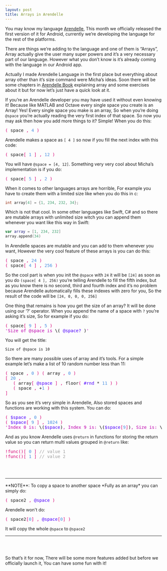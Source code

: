 ```yaml
---
layout: post
title: Arrays in Arendelle
---
```


You may know my language [Arendelle](http://web.arendelle.org), This month we officially released the first version of it for Android, currently we’re developing the language for the rest of the platforms. 

There are things we’re adding to the language and one of them is “Arrays”, Array actually give the user many super powers and it’s a very necessary part of our language. However what you don’t know is it’s already coming with the language in our Android app. 

Actually I made Arendelle Language in the first place but everything about array other than it’s size command were Micha’s ideas. Soon there will be some chapters in [Arendelle Book](http://web.arendelle.org/book/) explaining array and some exercises about it but for now let’s just have a quick look at it.

If you’re an Arendelle developer you may have used it without even knowing it! Because like MATLAB and Octave every single space you create is an Array! Yes! Every single space you make is an array, So when you’re doing `@space` you’re actually reading the very first index of that space. So now you may ask then how you add more things to it? Simple! When you do this:



<!-- CLIFF HIGHLIGHTER 0.03 DEV GENERATED CODE BLOCK-->

<pre style="font-family: Menlo, Monaco, 'Courier 10 Pitch', Monospace;">
<span style="color:#D60073">(</span>&nbsp;space&nbsp;<span style="color:#D60073">,</span>&nbsp;<span style="color:#4A90E2">4</span>&nbsp;<span style="color:#D60073">)</span></pre>

<!-- CLIFF HIGHLIGHTER 0.03 DEV GENERATED CODE BLOCK-->



Arendelle makes a space as `[ 4 ]` so now if you fill the next index with this code:

<!-- CLIFF HIGHLIGHTER 0.03 DEV GENERATED CODE BLOCK-->

<pre style="font-family: Menlo, Monaco, 'Courier 10 Pitch', Monospace;">
<span style="color:#D60073">(</span>&nbsp;space<span style="color:#D60073">[</span>&nbsp;<span style="color:#4A90E2">1</span>&nbsp;<span style="color:#D60073">]</span>&nbsp;<span style="color:#D60073">,</span>&nbsp;<span style="color:#4A90E2">12</span>&nbsp;<span style="color:#D60073">)</span></pre>

<!-- CLIFF HIGHLIGHTER 0.03 DEV GENERATED CODE BLOCK-->

You will have `@space = [4, 12]`. Something very very cool about Micha’s implementation is if you do: 

<!-- CLIFF HIGHLIGHTER 0.03 DEV GENERATED CODE BLOCK-->

<pre style="font-family: Menlo, Monaco, 'Courier 10 Pitch', Monospace;">
<span style="color:#D60073">(</span>&nbsp;space<span style="color:#D60073">[</span>&nbsp;<span style="color:#4A90E2">5</span>&nbsp;<span style="color:#D60073">]</span>&nbsp;<span style="color:#D60073">,</span>&nbsp;<span style="color:#4A90E2">2</span>&nbsp;<span style="color:#D60073">)</span></pre>

<!-- CLIFF HIGHLIGHTER 0.03 DEV GENERATED CODE BLOCK-->

When it comes to other languages arrays are horrible, For example you have to create them with a limited size like when you do this in c:


```c
int array[4] = {1, 234, 232, 34};
```


Which is not that cool. In some other languages like Swift, C# and so there are mutable arrays with unlimited size witch you can append them whenever you want like this way in Swift:


```Swift
var array = [1, 234, 232]
array.append(34)
```


In Arendelle spaces are mutable and you can add to them whenever you want, However the very cool feature of these arrays is you can do this:

<!-- CLIFF HIGHLIGHTER 0.03 DEV GENERATED CODE BLOCK-->

<pre style="font-family: Menlo, Monaco, 'Courier 10 Pitch', Monospace;">
<span style="color:#D60073">(</span>&nbsp;space&nbsp;<span style="color:#D60073">,</span>&nbsp;<span style="color:#4A90E2">24</span>&nbsp;<span style="color:#D60073">)</span><br><span style="color:#D60073">(</span>&nbsp;space<span style="color:#D60073">[</span>&nbsp;<span style="color:#4A90E2">4</span>&nbsp;<span style="color:#D60073">]</span>&nbsp;<span style="color:#D60073">,</span>&nbsp;<span style="color:#4A90E2">256</span>&nbsp;<span style="color:#D60073">)</span></pre>

<!-- CLIFF HIGHLIGHTER 0.03 DEV GENERATED CODE BLOCK-->

So the cool part is when you init the `@space` with `24` it will be `[24]` as soon as you do `(space[ 4 ], 256)` you’re telling Arendelle to fill the fifth index, but as you know there is no second, third and fourth index and it’s no problem because Arendelle automatically fills these indexes with zero for you, So the result of the code will be `[24, 0, 0, 0, 256]`

One thing that remains is how you get the size of an array? It will be done using our ‘?’ operator. When you append the name of a space with `?` you’re asking it’s size, So for example if you do:

<!-- CLIFF HIGHLIGHTER 0.03 DEV GENERATED CODE BLOCK-->

<pre style="font-family: Menlo, Monaco, 'Courier 10 Pitch', Monospace;">
<span style="color:#D60073">(</span>&nbsp;space<span style="color:#D60073">[</span>&nbsp;<span style="color:#4A90E2">9</span>&nbsp;<span style="color:#D60073">]</span>&nbsp;<span style="color:#D60073">,</span>&nbsp;<span style="color:#4A90E2">5</span>&nbsp;<span style="color:#D60073">)</span><br><span style="color:#BD00AD">'Size of @space is </span><span style="color:#000000">\(</span>&nbsp;<span style="color:#4E00FC">@space?</span>&nbsp;<span style="color:#000000">)</span><span style="color:#BD00AD">'</span></pre>

<!-- CLIFF HIGHLIGHTER 0.03 DEV GENERATED CODE BLOCK-->

You will get the title:

```
Size of @space is 10
```

So there are many possible uses of array and it’s tools. For a simple example let’s make a list of 10 random number less than 11:

<!-- CLIFF HIGHLIGHTER 0.03 DEV GENERATED CODE BLOCK-->

<pre style="font-family: Menlo, Monaco, 'Courier 10 Pitch', Monospace;">
<span style="color:#D60073">(</span>&nbsp;space&nbsp;<span style="color:#D60073">,</span>&nbsp;<span style="color:#4A90E2">0</span>&nbsp;<span style="color:#D60073">)</span>&nbsp;<span style="color:#D60073">(</span>&nbsp;array&nbsp;<span style="color:#D60073">,</span>&nbsp;<span style="color:#4A90E2">0</span>&nbsp;<span style="color:#D60073">)</span><br><span style="color:#D60073">[</span>&nbsp;<span style="color:#4A90E2">20</span>&nbsp;<span style="color:#D60073">,</span><br>&nbsp;&nbsp;&nbsp;<span style="color:#D60073">(</span>&nbsp;array<span style="color:#D60073">[</span>&nbsp;<span style="color:#4E00FC">@space</span>&nbsp;<span style="color:#D60073">]</span>&nbsp;<span style="color:#D60073">,</span>&nbsp;floor<span style="color:#D60073">(</span>&nbsp;<span style="color:#4E00FC">#rnd</span>&nbsp;*&nbsp;<span style="color:#4A90E2">11</span>&nbsp;<span style="color:#D60073">)</span>&nbsp;<span style="color:#D60073">)</span><br>&nbsp;&nbsp;&nbsp;<span style="color:#D60073">(</span>&nbsp;space&nbsp;<span style="color:#D60073">,</span>&nbsp;+<span style="color:#4A90E2">1</span>&nbsp;<span style="color:#D60073">)</span><br><span style="color:#D60073">]</span></pre>

<!-- CLIFF HIGHLIGHTER 0.03 DEV GENERATED CODE BLOCK-->

So as you see it’s very simple in Arendelle, Also stored spaces and functions are working with this system. You can do:

<!-- CLIFF HIGHLIGHTER 0.03 DEV GENERATED CODE BLOCK-->

<pre style="font-family: Menlo, Monaco, 'Courier 10 Pitch', Monospace;">
<span style="color:#D60073">(</span>&nbsp;<span style="color:#4E00FC">$space</span>&nbsp;<span style="color:#D60073">,</span>&nbsp;<span style="color:#4A90E2">0</span>&nbsp;<span style="color:#D60073">)</span><br><span style="color:#D60073">(</span>&nbsp;<span style="color:#4E00FC">$space</span><span style="color:#D60073">[</span>&nbsp;<span style="color:#4A90E2">9</span>&nbsp;<span style="color:#D60073">]</span>&nbsp;<span style="color:#D60073">,</span>&nbsp;<span style="color:#4A90E2">1024</span>&nbsp;<span style="color:#D60073">)</span><br><span style="color:#BD00AD">'Index 0 is: </span><span style="color:#000000">\(</span><span style="color:#4E00FC">$space</span><span style="color:#000000">)</span><span style="color:#BD00AD">, Index 9 is: </span><span style="color:#000000">\(</span><span style="color:#4E00FC">$space</span><span style="color:#D60073">[</span><span style="color:#4A90E2">9</span><span style="color:#D60073">]</span><span style="color:#000000">)</span><span style="color:#BD00AD">, Size is: </span><span style="color:#000000">\(</span><span style="color:#4E00FC">$space?</span><span style="color:#000000">)</span><span style="color:#BD00AD">'</span></pre>

<!-- CLIFF HIGHLIGHTER 0.03 DEV GENERATED CODE BLOCK-->

And as you know Arendelle uses `@return` in functions for storing the return value so you can return multi values grouped in `@return` like:


<!-- CLIFF HIGHLIGHTER 0.03 DEV GENERATED CODE BLOCK-->

<pre style="font-family: Menlo, Monaco, 'Courier 10 Pitch', Monospace;">
<span style="color:#D60073">!func</span><span style="color:#D60073">(</span><span style="color:#D60073">)</span><span style="color:#D60073">[</span>&nbsp;<span style="color:#4A90E2">0</span>&nbsp;<span style="color:#D60073">]</span>&nbsp;<span style="color:#A0A0A0">//&nbsp;value&nbsp;1</span><br><span style="color:#D60073">!func</span><span style="color:#D60073">(</span><span style="color:#D60073">)</span><span style="color:#D60073">[</span>&nbsp;<span style="color:#4A90E2">1</span>&nbsp;<span style="color:#D60073">]</span>&nbsp;<span style="color:#A0A0A0">//&nbsp;value&nbsp;2</span><br></pre>

<!-- CLIFF HIGHLIGHTER 0.03 DEV GENERATED CODE BLOCK-->

<br><br>
<hr>
**NOTE**: To copy a space to another space *Fully as an array* you can simply do:

<pre style="font-family: Menlo, Monaco, 'Courier 10 Pitch', Menlo, Monaco, 'Courier 10 Pitch', Monospace;;"><span style="color:#D60073">(</span>&nbsp;space2&nbsp;<span style="color:#D60073">,</span>&nbsp;<span style="color:#4E00FC">@space</span>&nbsp;<span style="color:#D60073">)</span></pre>


Arendelle won't do:

<!-- CLIFF HIGHLIGHTER 0.03 DEV GENERATED CODE BLOCK-->

<pre style="font-family: Menlo, Monaco, 'Courier 10 Pitch', Monospace;">
<span style="color:#D60073">(</span>&nbsp;space2<span style="color:#D60073">[</span><span style="color:#4A90E2">0</span><span style="color:#D60073">]</span>&nbsp;<span style="color:#D60073">,</span>&nbsp;<span style="color:#4E00FC">@space</span><span style="color:#D60073">[</span><span style="color:#4A90E2">0</span><span style="color:#D60073">]</span>&nbsp;<span style="color:#D60073">)</span></pre>

<!-- CLIFF HIGHLIGHTER 0.03 DEV GENERATED CODE BLOCK-->

It will copy the whole `@space` to `@space2`
<hr><br><br>

So that’s it for now, There will be some more features added but before we officially launch it, You can have some fun with it!

